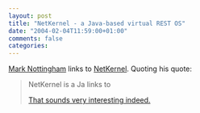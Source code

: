 ```yaml
---
layout: post
title: "NetKernel - a Java-based virtual REST OS"
date: "2004-02-04T11:59:00+01:00"
comments: false
categories: 
---
```


<p><a href="http://www.mnot.net/blog/2004/02/03/netkernel">Mark Nottingham</a> links to <a href="http://www.1060.org/">NetKernel</a>. Quoting his quote:</p>

<blockquote>NetKernel is a Ja links to <a href=&#8221;va-based virtual REST operating system for internet applications. NetKernel is a scalable microkernel which implements a modular REST abstraction in which all software components are URI addressable REST-services.</blockquote>

<p>That sounds very interesting indeed.</p>


